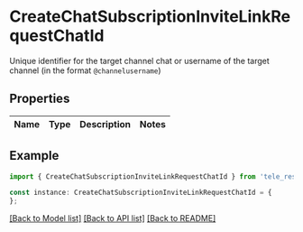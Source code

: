 # CreateChatSubscriptionInviteLinkRequestChatId

Unique identifier for the target channel chat or username of the target channel (in the format `@channelusername`)

## Properties

Name | Type | Description | Notes
------------ | ------------- | ------------- | -------------

## Example

```typescript
import { CreateChatSubscriptionInviteLinkRequestChatId } from 'tele_rest';

const instance: CreateChatSubscriptionInviteLinkRequestChatId = {
};
```

[[Back to Model list]](../README.md#documentation-for-models) [[Back to API list]](../README.md#documentation-for-api-endpoints) [[Back to README]](../README.md)
